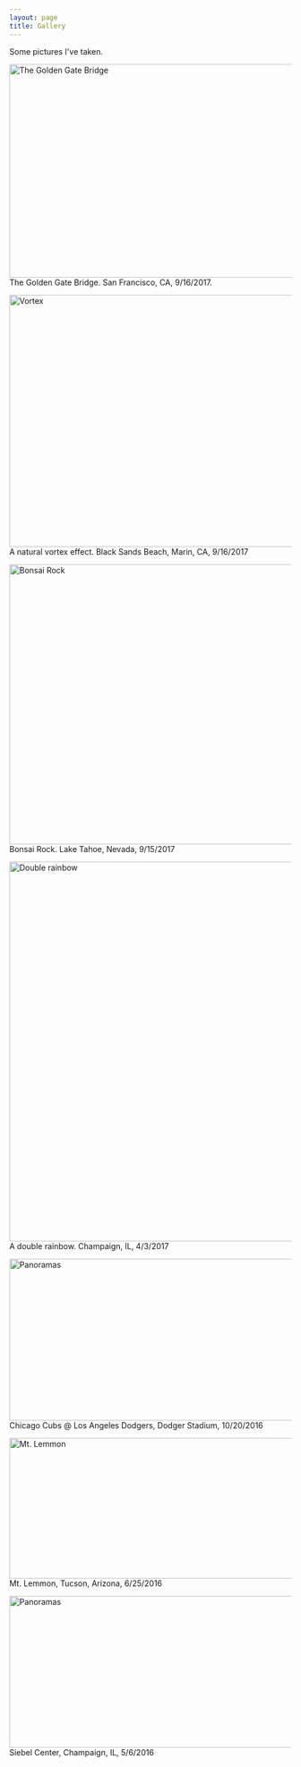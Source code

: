 ```yaml
---
layout: page
title: Gallery
---
```


Some pictures I've taken.

<a data-flickr-embed="true"  href="https://www.flickr.com/photos/149702727@N03/37278109321/in/datetaken/" title="The Golden Gate Bridge"><img src="https://farm5.staticflickr.com/4369/37278109321_a0c239e4f6_c.jpg" width="800" height="381" alt="The Golden Gate Bridge"></a><script async src="//embedr.flickr.com/assets/client-code.js" charset="utf-8"></script>
The Golden Gate Bridge. San Francisco, CA, 9/16/2017.

<a data-flickr-embed="true"  href="https://www.flickr.com/photos/149702727@N03/37248662702/in/datetaken/" title="Vortex"><img src="https://farm5.staticflickr.com/4455/37248662702_448710efd0_c.jpg" width="800" height="450" alt="Vortex"></a><script async src="//embedr.flickr.com/assets/client-code.js" charset="utf-8"></script>
A natural vortex effect. Black Sands Beach, Marin, CA, 9/16/2017


<a data-flickr-embed="true"  href="https://www.flickr.com/photos/149702727@N03/36568379764/in/datetaken/" title="Bonsai Rock"><img src="https://farm5.staticflickr.com/4456/36568379764_f877c8217f_c.jpg" width="800" height="500" alt="Bonsai Rock"></a><script async src="//embedr.flickr.com/assets/client-code.js" charset="utf-8"></script>
Bonsai Rock. Lake Tahoe, Nevada, 9/15/2017

<a data-flickr-embed="true"  href="https://www.flickr.com/photos/149702727@N03/33223016074/in/dateposted-public/" title="Double rainbow"><img src="https://c1.staticflickr.com/3/2898/33223016074_2be05fb9eb_b.jpg" width="1024" height="678" alt="Double rainbow"></a><script async src="//embedr.flickr.com/assets/client-code.js" charset="utf-8"></script>
A double rainbow. Champaign, IL, 4/3/2017

<a data-flickr-embed="true"  href="https://www.flickr.com/photos/149702727@N03/33253756383/in/dateposted-public/" title="Panoramas"><img src="https://c1.staticflickr.com/3/2905/33253756383_45c5bf784d_c.jpg" width="800" height="289" alt="Panoramas"></a><script async src="//embedr.flickr.com/assets/client-code.js" charset="utf-8"></script>
Chicago Cubs @ Los Angeles Dodgers, Dodger Stadium, 10/20/2016

<a data-flickr-embed="true"  href="https://www.flickr.com/photos/149702727@N03/33223081284/in/dateposted-public/" title="Mt. Lemmon"><img src="https://c1.staticflickr.com/3/2931/33223081284_db7491581f_c.jpg" width="800" height="251" alt="Mt. Lemmon"></a><script async src="//embedr.flickr.com/assets/client-code.js" charset="utf-8"></script>
Mt. Lemmon, Tucson, Arizona, 6/25/2016

<a data-flickr-embed="true"  href="https://www.flickr.com/photos/149702727@N03/33222994054/in/dateposted-public/" title="Panoramas"><img src="https://c1.staticflickr.com/4/3955/33222994054_30d1b523ca_c.jpg" width="800" height="271" alt="Panoramas"></a><script async src="//embedr.flickr.com/assets/client-code.js" charset="utf-8"></script>
Siebel Center, Champaign, IL, 5/6/2016
